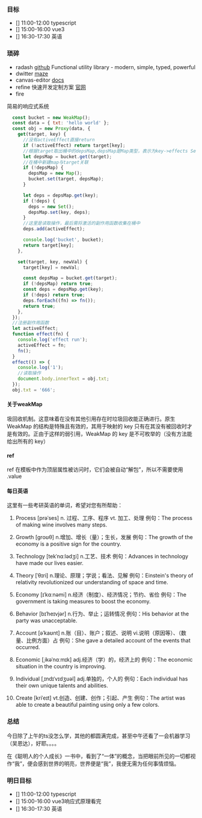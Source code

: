 ### 目标

- [] 11:00-12:00 typescript
- [] 15:00-16:00 vue3
- [] 16:30-17:30 英语

### 琐碎

- radash [github](https://github.com/rayepps/radash)
  Functional utility library - modern, simple, typed, powerful
- dwitter [maze](https://www.dwitter.net/d/28020)
- canvas-editor [docs](https://hufe.club/canvas-editor-docs/)
- refine 快速开发定制方案 [官网](https://refine.dev/?playground=true)
- fire [](https://web.archive.org/web/20160418004150/http://freespace.virgin.net/hugo.elias/models/m_fire.htm)

<ClientOnly>
<editor></editor>
</ClientOnly>

简易的响应式系统
```js
  const bucket = new WeakMap();
  const data = { txt: 'hello world' };
  const obj = new Proxy(data, {
    get(target, key) {
      //没有activeEffect直接return
      if (!activeEffect) return target[key];
      //根据target取出桶中的depsMap,depsMap是Map类型，表示为key->effects Set
      let depsMap = bucket.get(target);
      //在桶中新建map与target关联
      if (!depsMap) {
        depsMap = new Map();
        bucket.set(target, depsMap);
      }

      let deps = depsMap.get(key);
      if (!deps) {
        deps = new Set();
        depsMap.set(key, deps);
      }
      //这里是读取操作，最后需将激活的副作用函数收集在桶中
      deps.add(activeEffect);

      console.log('bucket', bucket);
      return target[key];
    },

    set(target, key, newVal) {
      target[key] = newVal;

      const depsMap = bucket.get(target);
      if (!depsMap) return true;
      const deps = depsMap.get(key);
      if (!deps) return true;
      deps.forEach((fn) => fn());
      return true;
    },
  });
  //注册副作用函数
  let activeEffect;
  function effect(fn) {
    console.log('effect run');
    activeEffect = fn;
    fn();
  }
  effect(() => {
    console.log('1');
    //读取操作
    document.body.innerText = obj.txt;
  });
  obj.txt = '666';
```

#### 关于weakMap

圾回收机制。这意味着在没有其他引用存在时垃圾回收能正确进行。原生 WeakMap 的结构是特殊且有效的，其用于映射的 key 只有在其没有被回收时才是有效的。正由于这样的弱引用，WeakMap 的 key 是不可枚举的（没有方法能给出所有的 key）

#### ref

 ref 在模板中作为顶层属性被访问时，它们会被自动“解包”，所以不需要使用 .value

#### 每日英语
这里有一些考研英语的单词，希望对您有所帮助：

1. Process [prəˈses] n. 过程、工序、程序 vt. 加工、处理
例句：The process of making wine involves many steps.

2. Growth [ɡroʊθ] n.增加、增长（量）；生长，发展
例句：The growth of the economy is a positive sign for the country.

3. Technology [tekˈnɑːlədʒi] n.工艺、技术
例句：Advances in technology have made our lives easier.

4. Theory [ˈθɪri] n.理论、原理；学说；看法、见解
例句：Einstein's theory of relativity revolutionized our understanding of space and time.

5. Economy [ɪˈkɑːnəmi] n.经济（制度）、经济情况；节约、省俭
例句：The government is taking measures to boost the economy.

6. Behavior [bɪˈheɪvjər] n.行为、举止；运转情况
例句：His behavior at the party was unacceptable.

7. Account [əˈkaʊnt] n.账（目）、账户；叙述、说明 vi.说明（原因等）、（数量、比例方面）占
例句：She gave a detailed account of the events that occurred.

8. Economic [ˌikəˈnɑːmɪk] adj.经济（学）的，经济上的
例句：The economic situation in the country is improving.

9. Individual [ˌɪndɪˈvɪdʒuəl] adj.单独的，个人的
例句：Each individual has their own unique talents and abilities.

10. Create [kriˈeɪt] vt.创造、创建、创作；引起、产生
例句：The artist was able to create a beautiful painting using only a few colors.

### 总结

今日除了上午的ts没怎么学，其他的都圆满完成，甚至中午还看了一会机器学习（吴恩达），好耶。。。。

在《聪明人的个人成长》一书中，看到了“一体”的概念，当把眼前所见的一切都视作“我”，便会感到世界的明亮，世界便是“我”，我便无需为任何事情烦恼。


### 明日目标

- [] 11:00-12:00 typescript
- [] 15:00-16:00 vue3响应式原理看完
- [] 16:30-17:30 英语
